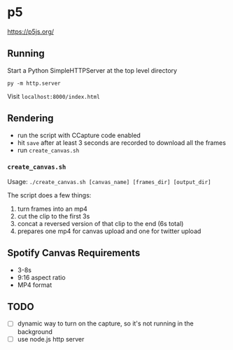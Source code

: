 # p5
https://p5js.org/

## Running
Start a Python SimpleHTTPServer at the top level directory
```
py -m http.server
```
Visit `localhost:8000/index.html`

## Rendering
- run the script with CCapture code enabled
- hit `save` after at least 3 seconds are recorded to download all the frames
- run `create_canvas.sh`

### `create_canvas.sh`
Usage: `./create_canvas.sh [canvas_name] [frames_dir] [output_dir]`

The script does a few things:
1. turn frames into an mp4
2. cut the clip to the first 3s
3. concat a reversed version of that clip to the end (6s total)
4. prepares one mp4 for canvas upload and one for twitter upload

## Spotify Canvas Requirements
- 3-8s
- 9:16 aspect ratio
- MP4 format

## TODO
- [ ] dynamic way to turn on the capture, so it's not running in the background
- [ ] use node.js http server
